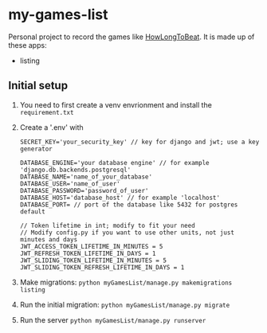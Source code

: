 # my-games-list
Personal project to record the games like [HowLongToBeat](https://howlongtobeat.com/). It is made up of these apps:

* listing

## Initial setup
1) You need to first create a venv envrionment and install the `requirement.txt`

2) Create a '.env' with
    ```env
    SECRET_KEY='your_security_key' // key for django and jwt; use a key generator

    DATABASE_ENGINE='your database engine' // for example 'django.db.backends.postgresql'
    DATABASE_NAME='name_of_your_database'
    DATABASE_USER='name_of_user'
    DATABASE_PASSWORD='password_of_user'
    DATABASE_HOST='database_host' // for example 'localhost'
    DATABASE_PORT= // port of the database like 5432 for postgres default

    // Token lifetime in int; modify to fit your need
    // Modify config.py if you want to use other units, not just minutes and days
    JWT_ACCESS_TOKEN_LIFETIME_IN_MINUTES = 5
    JWT_REFRESH_TOKEN_LIFETIME_IN_DAYS = 1
    JWT_SLIDING_TOKEN_LIFETIME_IN_MINUTES = 5
    JWT_SLIDING_TOKEN_REFRESH_LIFETIME_IN_DAYS = 1
    ``` 

3) Make migrations: `python myGamesList/manage.py makemigrations listing`

4) Run the initial migration: `python myGamesList/manage.py migrate`

5) Run the server `python myGamesList/manage.py runserver` 


